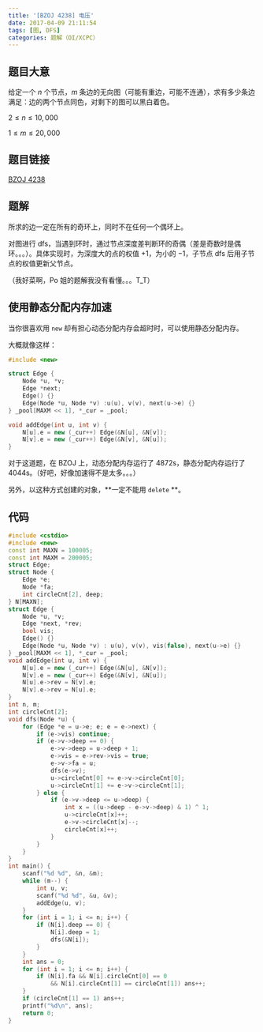 ```yaml
---
title: '[BZOJ 4238] 电压'
date: 2017-04-09 21:11:54
tags: [图, DFS]
categories: 题解（OI/XCPC）
---
```


## 题目大意

给定一个 $n$ 个节点，$m$ 条边的无向图（可能有重边，可能不连通），求有多少条边满足：边的两个节点同色，对剩下的图可以黑白着色。

$2 \leqslant n \leqslant 10,000$

$1 \leqslant m \leqslant 20,000$

## 题目链接

[BZOJ 4238](http://www.lydsy.com/JudgeOnline/problem.php?id=4238)

<!-- more -->

## 题解

所求的边一定在所有的奇环上，同时不在任何一个偶环上。

对图进行 dfs，当遇到环时，通过节点深度差判断环的奇偶（差是奇数时是偶环。。。）。具体实现时，为深度大的点的权值 $+ 1$，为小的 $- 1$，子节点 dfs 后用子节点的权值更新父节点。

（我好菜啊，Po 姐的题解我没有看懂。。。T_T）

## 使用静态分配内存加速

当你很喜欢用 `new` 却有担心动态分配内存会超时时，可以使用静态分配内存。

大概就像这样：

```c++
#include <new>

struct Edge {
    Node *u, *v;
    Edge *next;
    Edge() {}
    Edge(Node *u, Node *v) :u(u), v(v), next(u->e) {}
} _pool[MAXM << 1], *_cur = _pool;

void addEdge(int u, int v) {
    N[u].e = new (_cur++) Edge(&N[u], &N[v]);
    N[v].e = new (_cur++) Edge(&N[v], &N[u]);
}
```

对于这道题，在 BZOJ 上，动态分配内存运行了 4872s，静态分配内存运行了 4044s。（好吧，好像加速得不是太多。。。）

另外，以这种方式创建的对象，**一定不能用 `delete` **。

## 代码

```c++
#include <cstdio>
#include <new>
const int MAXN = 100005;
const int MAXM = 200005;
struct Edge;
struct Node {
    Edge *e;
    Node *fa;
    int circleCnt[2], deep;
} N[MAXN];
struct Edge {
    Node *u, *v;
    Edge *next, *rev;
    bool vis;
    Edge() {}
    Edge(Node *u, Node *v) : u(u), v(v), vis(false), next(u->e) {}
} _pool[MAXM << 1], *_cur = _pool;
void addEdge(int u, int v) {
    N[u].e = new (_cur++) Edge(&N[u], &N[v]);
    N[v].e = new (_cur++) Edge(&N[v], &N[u]);
    N[u].e->rev = N[v].e;
    N[v].e->rev = N[u].e;
}
int n, m;
int circleCnt[2];
void dfs(Node *u) {
    for (Edge *e = u->e; e; e = e->next) {
        if (e->vis) continue;
        if (e->v->deep == 0) {
            e->v->deep = u->deep + 1;
            e->vis = e->rev->vis = true;
            e->v->fa = u;
            dfs(e->v);
            u->circleCnt[0] += e->v->circleCnt[0];
            u->circleCnt[1] += e->v->circleCnt[1];
        } else {
            if (e->v->deep <= u->deep) {
                int x = ((u->deep - e->v->deep) & 1) ^ 1;
                u->circleCnt[x]++;
                e->v->circleCnt[x]--;
                circleCnt[x]++;
            }
        }
    }
}
int main() {
    scanf("%d %d", &n, &m);
    while (m--) {
        int u, v;
        scanf("%d %d", &u, &v);
        addEdge(u, v);
    }
    for (int i = 1; i <= n; i++) {
        if (N[i].deep == 0) {
            N[i].deep = 1;
            dfs(&N[i]);
        }
    }
    int ans = 0;
    for (int i = 1; i <= n; i++) {
        if (N[i].fa && N[i].circleCnt[0] == 0 
            && N[i].circleCnt[1] == circleCnt[1]) ans++;
    }
    if (circleCnt[1] == 1) ans++;
    printf("%d\n", ans);
    return 0;
}
```